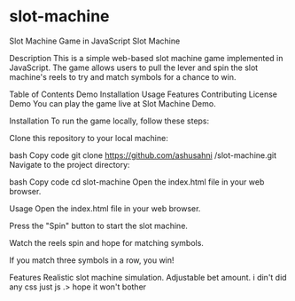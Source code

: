 # slot-machine

Slot Machine Game in JavaScript
Slot Machine

Description
This is a simple web-based slot machine game implemented in JavaScript. The game allows users to pull the lever and spin the slot machine's reels to try and match symbols for a chance to win.

Table of Contents
Demo
Installation
Usage
Features
Contributing
License
Demo
You can play the game live at Slot Machine Demo.

Installation
To run the game locally, follow these steps:

Clone this repository to your local machine:

bash
Copy code
git clone https://github.com/ashusahni
/slot-machine.git
Navigate to the project directory:

bash
Copy code
cd slot-machine
Open the index.html file in your web browser.

Usage
Open the index.html file in your web browser.

Press the "Spin" button to start the slot machine.

Watch the reels spin and hope for matching symbols.

If you match three symbols in a row, you win!

Features
Realistic slot machine simulation.
Adjustable bet amount.
i din't did any css just js .> hope it won't bother
